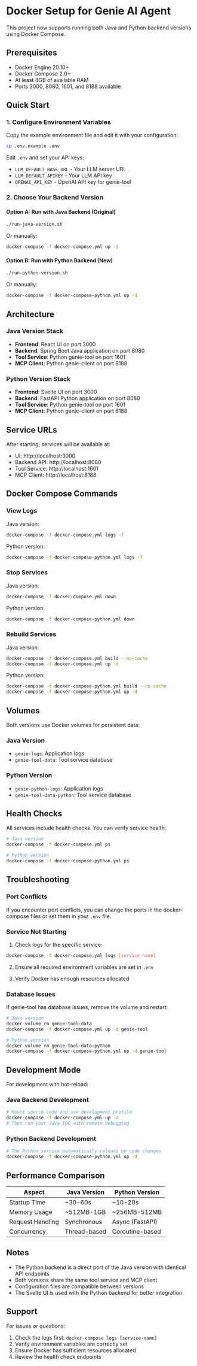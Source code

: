 # Docker Setup for Genie AI Agent

This project now supports running both Java and Python backend versions using Docker Compose.

## Prerequisites

- Docker Engine 20.10+
- Docker Compose 2.0+
- At least 4GB of available RAM
- Ports 3000, 8080, 1601, and 8188 available

## Quick Start

### 1. Configure Environment Variables

Copy the example environment file and edit it with your configuration:

```bash
cp .env.example .env
```

Edit `.env` and set your API keys:
- `LLM_DEFAULT_BASE_URL` - Your LLM server URL
- `LLM_DEFAULT_APIKEY` - Your LLM API key
- `OPENAI_API_KEY` - OpenAI API key for genie-tool

### 2. Choose Your Backend Version

#### Option A: Run with Java Backend (Original)

```bash
./run-java-version.sh
```

Or manually:

```bash
docker-compose -f docker-compose.yml up -d
```

#### Option B: Run with Python Backend (New)

```bash
./run-python-version.sh
```

Or manually:

```bash
docker-compose -f docker-compose-python.yml up -d
```

## Architecture

### Java Version Stack
- **Frontend**: React UI on port 3000
- **Backend**: Spring Boot Java application on port 8080
- **Tool Service**: Python genie-tool on port 1601
- **MCP Client**: Python genie-client on port 8188

### Python Version Stack
- **Frontend**: Svelte UI on port 3000
- **Backend**: FastAPI Python application on port 8080
- **Tool Service**: Python genie-tool on port 1601
- **MCP Client**: Python genie-client on port 8188

## Service URLs

After starting, services will be available at:
- UI: http://localhost:3000
- Backend API: http://localhost:8080
- Tool Service: http://localhost:1601
- MCP Client: http://localhost:8188

## Docker Compose Commands

### View Logs

Java version:
```bash
docker-compose -f docker-compose.yml logs -f
```

Python version:
```bash
docker-compose -f docker-compose-python.yml logs -f
```

### Stop Services

Java version:
```bash
docker-compose -f docker-compose.yml down
```

Python version:
```bash
docker-compose -f docker-compose-python.yml down
```

### Rebuild Services

Java version:
```bash
docker-compose -f docker-compose.yml build --no-cache
docker-compose -f docker-compose.yml up -d
```

Python version:
```bash
docker-compose -f docker-compose-python.yml build --no-cache
docker-compose -f docker-compose-python.yml up -d
```

## Volumes

Both versions use Docker volumes for persistent data:

### Java Version
- `genie-logs`: Application logs
- `genie-tool-data`: Tool service database

### Python Version
- `genie-python-logs`: Application logs
- `genie-tool-data-python`: Tool service database

## Health Checks

All services include health checks. You can verify service health:

```bash
# Java version
docker-compose -f docker-compose.yml ps

# Python version
docker-compose -f docker-compose-python.yml ps
```

## Troubleshooting

### Port Conflicts

If you encounter port conflicts, you can change the ports in the docker-compose files or set them in your `.env` file.

### Service Not Starting

1. Check logs for the specific service:
```bash
docker-compose -f docker-compose.yml logs [service-name]
```

2. Ensure all required environment variables are set in `.env`

3. Verify Docker has enough resources allocated

### Database Issues

If genie-tool has database issues, remove the volume and restart:

```bash
# Java version
docker volume rm genie-tool-data
docker-compose -f docker-compose.yml up -d genie-tool

# Python version
docker volume rm genie-tool-data-python
docker-compose -f docker-compose-python.yml up -d genie-tool
```

## Development Mode

For development with hot-reload:

### Java Backend Development
```bash
# Mount source code and use development profile
docker-compose -f docker-compose.yml up -d
# Then run your Java IDE with remote debugging
```

### Python Backend Development
```bash
# The Python service automatically reloads on code changes
docker-compose -f docker-compose-python.yml up -d
```

## Performance Comparison

| Aspect | Java Version | Python Version |
|--------|-------------|----------------|
| Startup Time | ~30-60s | ~10-20s |
| Memory Usage | ~512MB-1GB | ~256MB-512MB |
| Request Handling | Synchronous | Async (FastAPI) |
| Concurrency | Thread-based | Coroutine-based |

## Notes

- The Python backend is a direct port of the Java version with identical API endpoints
- Both versions share the same tool service and MCP client
- Configuration files are compatible between versions
- The Svelte UI is used with the Python backend for better integration

## Support

For issues or questions:
1. Check the logs first: `docker-compose logs [service-name]`
2. Verify environment variables are correctly set
3. Ensure Docker has sufficient resources allocated
4. Review the health check endpoints